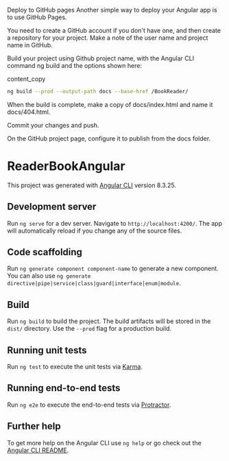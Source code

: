 
Deploy to GitHub pages
Another simple way to deploy your Angular app is to use GitHub Pages.

You need to create a GitHub account if you don't have one, and then create a repository for your project. Make a note of the user name and project name in GitHub.

Build your project using Github project name, with the Angular CLI command ng build and the options shown here:

content_copy

```sh
ng build --prod --output-path docs --base-href /BookReader/
```

When the build is complete, make a copy of docs/index.html and name it docs/404.html.

Commit your changes and push.

On the GitHub project page, configure it to publish from the docs folder.


# ReaderBookAngular

This project was generated with [Angular CLI](https://github.com/angular/angular-cli) version 8.3.25.

## Development server

Run `ng serve` for a dev server. Navigate to `http://localhost:4200/`. The app will automatically reload if you change any of the source files.

## Code scaffolding

Run `ng generate component component-name` to generate a new component. You can also use `ng generate directive|pipe|service|class|guard|interface|enum|module`.

## Build

Run `ng build` to build the project. The build artifacts will be stored in the `dist/` directory. Use the `--prod` flag for a production build.

## Running unit tests

Run `ng test` to execute the unit tests via [Karma](https://karma-runner.github.io).

## Running end-to-end tests

Run `ng e2e` to execute the end-to-end tests via [Protractor](http://www.protractortest.org/).

## Further help

To get more help on the Angular CLI use `ng help` or go check out the [Angular CLI README](https://github.com/angular/angular-cli/blob/master/README.md).
